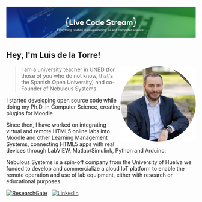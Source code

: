 [1.1]: https://raw.githubusercontent.com/Ravenink/Ravenink/master/images/researchgate.svg (ResearchGate)
[2.1]: https://raw.githubusercontent.com/Ravenink/Ravenink/master/images/linkedin.svg (LinkedIn)

[1]: https://www.researchgate.net/profile/Luis-De-La-Torre-Cubillo
[2]: https://www.linkedin.com/in/luis-de-la-torre-cubillo-9610b759/

!["Luis de la Torre"](https://raw.githubusercontent.com/bajcmartinez/bajcmartinez/master/images/channel-art.jpg)


## Hey, I'm Luis de la Torre!

<img align='right' src='https://raw.githubusercontent.com/bajcmartinez/bajcmartinez/master/images/me-thumbnail.png' width='200"'>

> I am a university teacher in UNED (for those of you who do not know, that's the Spanish Open University) and co-Founder of Nebulous Systems.

I started developing open source code while doing my Ph.D. in Computer Science, creating plugins for Moodle.

Since then, I have worked on integrating virtual and remote HTML5 online labs into Moodle and other Learning Management Systems, connecting HTML5 apps with real devices through LabVIEW, Matlab/Simulink, Python and Arduino.

Nebulous Systems is a spin-off company from the University of Huelva we funded to develop and commercialize a cloud IoT platform to enable the remote operation and use of lab equipment, either with research or educational purposes.

[![ResearchGate][1.1]][1]&nbsp;&nbsp;
[![LinkedIn][2.1]][2]&nbsp;&nbsp;
